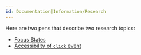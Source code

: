 ```yaml
---
id: Documentation|Information/Research
---
```


Here are two pens that describe two research topics:

- [Focus States](https://codepen.io/gossi/pen/ZEbGoqO)
- [Accessibility of `click` event](https://codepen.io/gossi/pen/bGNdqOw)
